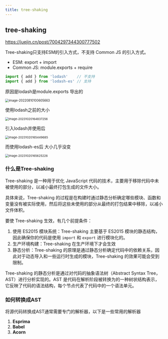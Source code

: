 ```yaml
---
title: tree-shaking
---
```


## tree-shaking

https://juejin.cn/post/7004297344300777502

Tree-shaking只支持ESM的引入方式，不支持 Common JS 的引入方式。

- ESM: export + import
- Common JS: module.exports + require

```js
import { add } from 'lodash'	// 不支持
import { add } from 'lodash-es' // 支持
```

原因是lodash是module.exports 导出的



<img src="/Users/cheng/Library/Application Support/typora-user-images/image-20220810100605663.png" alt="image-20220810100605663" style="zoom:70%;" />



使用lodash之前的大小

<img src="https://minimax-1256590847.cos.ap-shanghai.myqcloud.com/img/image-20231020164837256.png" alt="image-20231020164837256" style="zoom:67%;" />

引入lodash并使用后

<img src="https://minimax-1256590847.cos.ap-shanghai.myqcloud.com/img/image-20231020165449685.png" alt="image-20231020165449685" style="zoom:67%;" />

而使用lodash-es后 大小几乎没变

<img src="https://minimax-1256590847.cos.ap-shanghai.myqcloud.com/img/image-20231020165625226.png" alt="image-20231020165625226" style="zoom:67%;" />



### 什么是Tree-shaking

Tree-shaking 是一种用于优化 JavaScript 代码的技术，主要用于移除代码中未被使用的部分，以减小最终打包生成的文件大小。

具体来说，Tree-shaking 的过程是在构建时通过静态分析确定哪些模块、函数和变量没有被实际使用，然后将这些未使用的部分从最终的打包结果中移除，以减小文件体积。

要使 Tree-shaking 生效，有几个前提条件：

1. 使用 ES2015 模块系统：Tree-shaking 主要基于 ES2015 模块的静态结构，因此确保你的代码是使用 `import` 和 `export` 进行模块化的。
2. 生产环境构建：Tree-shaking 在生产环境下才会生效
3. 静态分析：Tree-shaking 的原理是通过静态分析确定代码中的依赖关系，因此对于动态导入和一些运行时生成的模块，Tree-shaking 的效果可能会受到限制。

Tree-shaking 的静态分析是通过对代码的抽象语法树（Abstract Syntax Tree，AST）进行分析实现的。AST 是代码在解析阶段被转换为的一种树状结构表示，它反映了代码的语法结构，每个节点代表了代码中的一个语法单元。

### 如何转换成AST

将源代码转换成AST通常需要专门的解析器，以下是一些常用的解析器

1. **Esprima**
2. **Babel**
3. **Acorn**